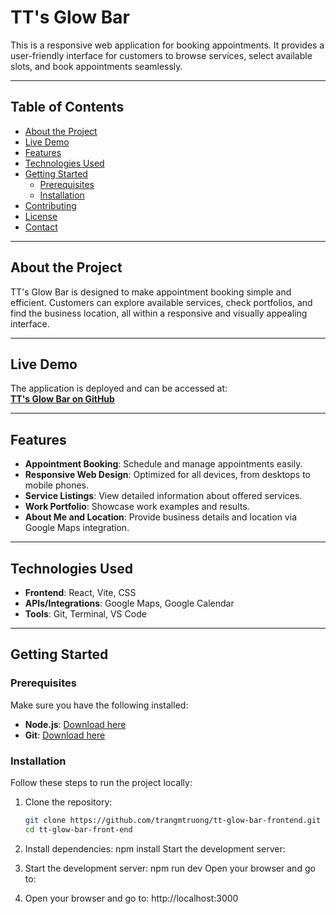 # **TT's Glow Bar**

This is a responsive web application for booking appointments. It provides a user-friendly interface for customers to browse services, select available slots, and book appointments seamlessly.

---

## **Table of Contents**

- [About the Project](#about-the-project)
- [Live Demo](#live-demo)
- [Features](#features)
- [Technologies Used](#technologies-used)
- [Getting Started](#getting-started)
  - [Prerequisites](#prerequisites)
  - [Installation](#installation)
- [Contributing](#contributing)
- [License](#license)
- [Contact](#contact)

---

## **About the Project**

TT's Glow Bar is designed to make appointment booking simple and efficient. Customers can explore available services, check portfolios, and find the business location, all within a responsive and visually appealing interface.

---

## **Live Demo**

The application is deployed and can be accessed at:  
[**TT's Glow Bar on GitHub**](https://trangmtruong.github.io/tt-glow-bar-frontend/)

---

## **Features**

- **Appointment Booking**: Schedule and manage appointments easily.
- **Responsive Web Design**: Optimized for all devices, from desktops to mobile phones.
- **Service Listings**: View detailed information about offered services.
- **Work Portfolio**: Showcase work examples and results.
- **About Me and Location**: Provide business details and location via Google Maps integration.

---

## **Technologies Used**

- **Frontend**: React, Vite, CSS
- **APIs/Integrations**: Google Maps, Google Calendar
- **Tools**: Git, Terminal, VS Code

---

## **Getting Started**

### **Prerequisites**

Make sure you have the following installed:

- **Node.js**: [Download here](https://nodejs.org/)
- **Git**: [Download here](https://git-scm.com/)

### **Installation**

Follow these steps to run the project locally:

1. Clone the repository:

   ```bash
   git clone https://github.com/trangmtruong/tt-glow-bar-frontend.git
   cd tt-glow-bar-front-end
   ```

2. Install dependencies:
   npm install
   Start the development server:

3. Start the development server:
   npm run dev
   Open your browser and go to:

4. Open your browser and go to:
   http://localhost:3000

